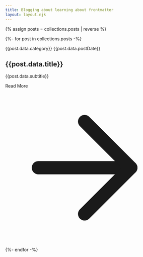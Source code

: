 ```yaml
---
title: Blogging about learning about frontmatter
layout: layout.njk
---
```

{% assign posts = collections.posts | reverse %}

{%- for post in collections.posts -%}
      <div class="py-8 flex border-t-2 border-gray-200 flex-wrap md:flex-no-wrap">
        <div class="md:w-64 md:mb-0 mb-6 flex-shrink-0 flex flex-col">
          <span class="tracking-widest font-medium title-font text-gray-900">{{post.data.category}}</span>
          <span class="mt-1 text-gray-500 text-sm">{{post.data.postDate}}</span>
        </div>
        <div class="md:flex-grow">
          <h2 class="text-2xl font-medium text-gray-900 title-font mb-2">{{post.data.title}}</h2>
          <p class="leading-relaxed">{{post.data.subtitle}}</p>
          <a class="text-teal-500 inline-flex items-center mt-4">Read More
            <svg class="w-4 h-4 ml-2" viewBox="0 0 24 24" stroke="currentColor" stroke-width="2" fill="none" stroke-linecap="round" stroke-linejoin="round">
              <path d="M5 12h14"></path>
              <path d="M12 5l7 7-7 7"></path>
            </svg>
          </a>
        </div>
      </div>
{%- endfor -%}